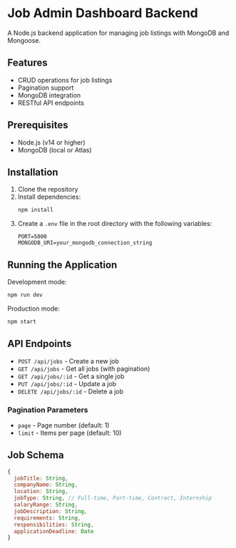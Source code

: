 # Job Admin Dashboard Backend

A Node.js backend application for managing job listings with MongoDB and Mongoose.

## Features

- CRUD operations for job listings
- Pagination support
- MongoDB integration
- RESTful API endpoints

## Prerequisites

- Node.js (v14 or higher)
- MongoDB (local or Atlas)

## Installation

1. Clone the repository
2. Install dependencies:
   ```bash
   npm install
   ```
3. Create a `.env` file in the root directory with the following variables:
   ```
   PORT=5000
   MONGODB_URI=your_mongodb_connection_string
   ```

## Running the Application

Development mode:
```bash
npm run dev
```

Production mode:
```bash
npm start
```

## API Endpoints

- `POST /api/jobs` - Create a new job
- `GET /api/jobs` - Get all jobs (with pagination)
- `GET /api/jobs/:id` - Get a single job
- `PUT /api/jobs/:id` - Update a job
- `DELETE /api/jobs/:id` - Delete a job

### Pagination Parameters

- `page` - Page number (default: 1)
- `limit` - Items per page (default: 10)

## Job Schema

```javascript
{
  jobTitle: String,
  companyName: String,
  location: String,
  jobType: String, // Full-time, Part-time, Contract, Internship
  salaryRange: String,
  jobDescription: String,
  requirements: String,
  responsibilities: String,
  applicationDeadline: Date
}
``` 